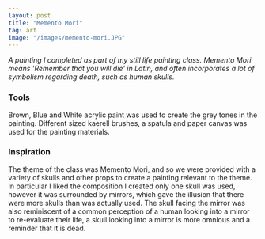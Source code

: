 ```yaml
---
layout: post
title: "Memento Mori"
tag: art
image: "/images/memento-mori.JPG"
---
```

*A painting I completed as part of my still life painting class. Memento Mori means 'Remember that you will die' in Latin, and often incorporates a lot of symbolism regarding death, such as human skulls.*

### Tools 
Brown, Blue and White acrylic paint was used to create the grey tones in the painting. Different sized kaerell brushes, a spatula and paper canvas was used for the painting materials. 

### Inspiration
The theme of the class was Memento Mori, and so we were provided with a variety of skulls and other props to create a painting relevant to the theme. In particular I liked the composition I created only one skull was used, however it was surrounded by mirrors, which gave the illusion that there were more skulls than was actually used. The skull facing the mirror was also reminiscent of a common perception of a human looking into a mirror to re-evaluate their life, a skull looking into a mirror is more omnious and a reminder that it is dead. 